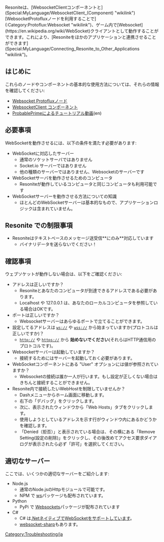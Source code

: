 <languages/>
Resoniteは、[WebsocketClientコンポーネントと](Special:MyLanguage/WebsocketClient_(Component) "wikilink")[WebsocketProtofluxノードを利用することで](:Category:Protoflux:Websocket "wikilink")、ゲーム内で[Websocket](https://en.wikipedia.org/wiki/WebSocket)クライアントとして動作することができます。これにより、[Resoniteをほかのアプリケーションと連携させることができます](Special:MyLanguage/Connecting_Resonite_to_Other_Applications "wikilink")。

## はじめに

これらのノードやコンポーネントの基本的な使用方法については、それらの情報を確認してください:

-   [Websocket
    Protofluxノード](:Category:Protoflux:Websocket "wikilink")
-   [WebsocketClient
    コンポーネント](Special:MyLanguage/WebsocketClient_(Component) "wikilink")
-   [ProbablePrimeによるチュートリアル動画](https://youtu.be/q9dqSebqlW4)(en)

## 必要事項

WebSocketを動作させるには、以下の条件を満たす必要があります:

-   WebSocketに対応したサーバー
    -   通常のソケットサーバではありません
    -   Socket.io サーバーではありません
    -   他の種類のサーバーではありません、Websocketのサーバーです
-   WebSocketサーバを動作させるためのコンピュータ
    -   Resoniteが動作しているコンピュータと同じコンピュータも利用可能です
-   WebSocketサーバーを動作させる方法についての知識
    -   ほとんどのWebSocketサーバーは基本的なもので、アプリケーションロジックは含まれていません。

## Resonite での制限事項

-   Resoniteはテキストベースのメッセージ送受信\*\*にのみ\*\*対応しています
    -   バイナリデータを送らないでください！

## 確認事項

ウェブソケットが動作しない場合は、以下をご確認ください:

-   アドレスは正しいですか？
    -   Resoniteとあなたのコンピュータが到達できるアドレスである必要があります。
    -   Localhost や 127.0.0.1
        は、あなたのローカルコンピュータを参照している場合はOKです。
-   ポートは正しいですか？
    -   Websocketサーバーはあらゆるポートで立てることができます。
-   設定してるアドレスは [`ws://`](ws://) や [`wss://`](wss://)
    から始まっていますか(プロトコルは正しいですか)？
    -   [`http://`](http://) や [`https://`](https://) から
        **始めないでください**(それらはHTTP通信用のプロトコルです)。
-   Websocketサーバーは起動していますか？
    -   接続するためにはサーバーを起動しておく必要があります。
-   WebSocketコンポーネントにある "User"
    オプションには値が参照されていますか？
    -   Websocketの接続は誰か一人が行います。もし設定が正しくない場合はきちんと接続することができません。
-   Resonite内で接続したいWebHostを制限していませんか？
    -   Dashメニューからホーム画面に移動します。
    -   右下の「デバッグ」をクリックします。
    -   次に、表示されたウィンドウから「Web
        Hosts」タブをクリックします。
    -   使用しようとしているアドレスを示す行がウィンドウ内にあるかどうかを確認します。
    -   「Denied（拒否）」と表示されている場合は、その横にある「Remove
        Setting(設定の削除)」をクリックし、その後改めてアクセス要求ダイアログが表示されたら必ず「許可」を選択してください。

## 適切なサーバー

ここでは、いくつかの適切なサーバーをご紹介します:

-   Node.js
    -   通常のNode.jsのHttpモジュールで可能です。
    -   NPM で
        [ws](https://www.npmjs.com/package/ws)パッケージも配布されています。
-   Python
    -   PyPi で
        [Websockets](https://pypi.org/project/websockets/)パッケージが配布されています
-   C#
    -   C#
        は[.NetネイティブでWebSocketをサポートしています](https://docs.microsoft.com/en-us/dotnet/api/system.net.websockets.websocket?view=net-5.0)。
    -   [websocket-sharp](https://github.com/sta/websocket-sharp)もあります。

[Category:Troubleshooting/ja](Category:Troubleshooting/ja "wikilink")